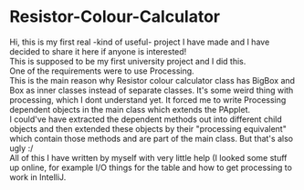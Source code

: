 # Resistor-Colour-Calculator
Hi, this is my first real -kind of useful- project I have made and I have decided to share it here if anyone is interested!  
This is supposed to be my first university project and I did this.  
One of the requirements were to use Processing.  
This is the main reason why Resistor colour calculator class has BigBox and Box as inner classes instead of separate classes. It's some weird thing with processing,  which I dont
understand yet.  It forced me to write Processing dependent objects in the main class which extends the PApplet.  
I could've have extracted the dependent methods out into different child objects and then extended these objects by their "processing equivalent" which contain those methods and   are part of the main class. But that's also ugly :/  
All of this I have written by myself with very little help (I looked some stuff up online, for example I/O things for the table and how to get processing to work in IntelliJ.  
